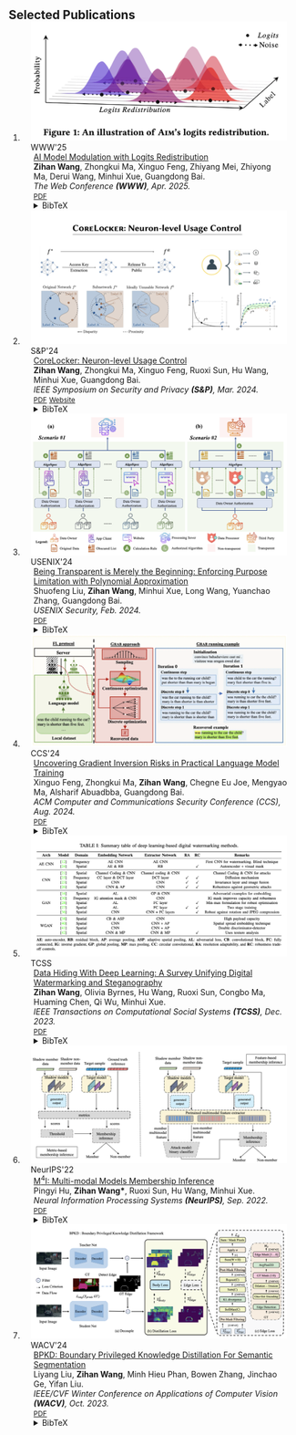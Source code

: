 <h2 id="publications" style="margin: 2px 0px -15px;">Selected Publications</h2>

<div class="publications">
<ol class="bibliography">

<li>
<div class="pub-row">

  <div class="col-sm-3 abbr" style="position: relative;padding-right: 15px;padding-left: 15px;">
    <img src="assets/img/www_cover.jpg" class="teaser img-fluid z-depth-1">
    <abbr class="badge">WWW'25</abbr>
  </div>

  <div class="col-sm-9" style="position: relative;padding-right: 15px;padding-left: 20px;">
    <div class="title"><a href="/">AI Model Modulation with Logits Redistribution</a></div>
    <div class="author"><strong>Zihan Wang</strong>, Zhongkui Ma, Xinguo Feng, Zhiyang Mei, Zhiyong Ma, Derui Wang, Minhui Xue, Guangdong Bai.</div>
    <div class="periodical"><em>The Web Conference <strong>(WWW)</strong>, Apr. 2025.</em></div>
    <div class="links">
      <a href="https://www.zihan.com.au/assets/files/WWW25AIM.pdf" class="btn btn-sm z-depth-0" role="button" target="_blank" style="font-size:12px;">PDF</a>
      <details class="auto-close">
        <summary class="btn btn-sm z-depth-0">BibTeX</summary>
        <pre style="font-size:10px;">
@inproceedings{wang2025aim,
  title={AI Model Modulation with Logits Redistribution},
  author={Wang, Zihan and Ma, Zhongkui and Feng, Xinguo and Mei, Zhiyang and Ma, Zhiyong and Wang, Derui and Wang, Hu and Xue, Minhui and Bai, Guangdong.},
  year = {2025},
  publisher = {Association for Computing Machinery},
  address = {New York, NY, USA},
  url = {https://doi.org/10.1145/3696410.3714737},
  doi = {10.1145/3696410.3714737},
  booktitle = {Proceedings of the ACM Web Conference 2025},
  location = {Sydney, Australia},
  series = {WWW'25}
}        </pre>
    </details>
    </div>
  </div>
</div>
</li>

<li>
<div class="pub-row">

  <div class="col-sm-3 abbr" style="position: relative;padding-right: 15px;padding-left: 15px;">
    <img src="assets/img/sp_cover.png" class="teaser img-fluid z-depth-1">
    <abbr class="badge">S&P'24</abbr>
  </div>

  <div class="col-sm-9" style="position: relative;padding-right: 15px;padding-left: 20px;">
    <div class="title"><a href="https://www.computer.org/csdl/proceedings-article/sp/2024/313000a222/1WPcYMh3F1C">CoreLocker: Neuron-level Usage Control</a></div>
    <div class="author"><strong>Zihan Wang</strong>, Zhongkui Ma, Xinguo Feng, Ruoxi Sun, Hu Wang, Minhui Xue, Guangdong Bai.</div>
    <div class="periodical"><em>IEEE Symposium on Security and Privacy <strong>(S&P)</strong>, Mar. 2024.</em></div>
    <div class="links">
      <a href="https://www.zihan.com.au/assets/files/SP24CoreLocker.pdf" class="btn btn-sm z-depth-0" role="button" target="_blank" style="font-size:12px;">PDF</a>
      <a href="../SP24CoreLocker.html" class="btn btn-sm z-depth-0" role="button" style="font-size:12px;">Website</a>
      <details class="auto-close">
        <summary class="btn btn-sm z-depth-0">BibTeX</summary>
        <pre style="font-size:10px;">
@inproceedings{wang2024corelocker,
  title={CoreLocker: Neuron-level Usage Control},
  author={Wang, Zihan and Ma, Zhongkui and Feng, Xinguo and Sun, Ruoxi and Wang, Hu and Xue, Minhui and Bai, Guangdong.},
  booktitle={IEEE Symposium on Security and Privacy (S\&P)},
  doi = {10.1109/SP54263.2024.00182},
  url = {https://doi.ieeecomputersociety.org/10.1109/SP54263.2024.00182},
  pages={2497--2514},
  year={2024}
}        </pre>
    </details>
    </div>
  </div>
</div>
</li>


<li>
<div class="pub-row">

  <div class="col-sm-3 abbr" style="position: relative;padding-right: 15px;padding-left: 15px;">
    <img src="assets/img/usenix24.png" class="teaser img-fluid z-depth-1">
    <abbr class="badge">USENIX'24</abbr>
  </div>

  <div class="col-sm-9" style="position: relative;padding-right: 15px;padding-left: 20px;">
    <div class="title"><a href="https://www.usenix.org/system/files/sec24fall-prepub-2516-liu-shuofeng.pdf" target="_blank">Being Transparent is Merely the Beginning: Enforcing Purpose Limitation with Polynomial Approximation</a></div>
    <div class="author">Shuofeng Liu, <strong>Zihan Wang</strong>, Minhui Xue, Long Wang, Yuanchao Zhang, Guangdong Bai. </div>
    <div class="periodical"><em>USENIX Security, Feb. 2024.</em></div>
    <div class="links">
      <a href="https://www.usenix.org/system/files/sec24fall-prepub-2516-liu-shuofeng.pdf" class="btn btn-sm z-depth-0" role="button" target="_blank" style="font-size:12px;">PDF</a>
      <details class="auto-close">
        <summary class="btn btn-sm z-depth-0">BibTeX</summary>
        <pre style="font-size:10px;">
@inproceedings{liu2024purpose,
  title={Being Transparent is Merely the Beginning: Enforcing Purpose Limitation with Polynomial Approximation},
  author={Liu, Shuofeng and Wang, Zihan and Xue, Minhui and Wang, Long and Zhang, Yuanchao and Bai, Guangdong.},
  journal={USENIX Security},
  year={2024}
}        </pre>
    </details>
    </div>
  </div>
</div>
</li>


<li>
<div class="pub-row">

  <div class="col-sm-3 abbr" style="position: relative;padding-right: 15px;padding-left: 15px;">
    <img src="assets/img/ccs_cover.png" class="teaser img-fluid z-depth-1">
    <abbr class="badge">CCS'24</abbr>
  </div>

  <div class="col-sm-9" style="position: relative;padding-right: 15px;padding-left: 20px;">
    <div class="title"><a href="https://dl.acm.org/doi/abs/10.1145/3589334.3645697" target="_blank">Uncovering Gradient Inversion Risks in Practical Language Model Training</a></div>
    <div class="author">Xinguo Feng, Zhongkui Ma, <strong>Zihan Wang</strong>, Chegne Eu Joe, Mengyao Ma, Alsharif Abuadbba, Guangdong Bai. </div>
    <div class="periodical"><em>ACM Computer and Communications Security Conference (CCS), Aug. 2024.</em></div>
    <div class="links">
      <a href="https://dl.acm.org/doi/10.1145/3658644.3690292" class="btn btn-sm z-depth-0" role="button" target="_blank" style="font-size:12px;">PDF</a>
      <details class="auto-close">
        <summary class="btn btn-sm z-depth-0">BibTeX</summary>
        <pre style="font-size:10px;">
@inproceedings{
}        </pre>
    </details>
    </div>
  </div>
</div>
</li>


<li>
<div class="pub-row">

  <div class="col-sm-3 abbr" style="position: relative;padding-right: 15px;padding-left: 15px;">
    <img src="assets/img/tcss23.png" class="teaser img-fluid z-depth-1">
    <abbr class="badge">TCSS</abbr>
  </div>

  <div class="col-sm-9" style="position: relative;padding-right: 15px;padding-left: 20px;">
    <div class="title"><a href="https://ieeexplore.ieee.org/abstract/document/10123415">Data Hiding With Deep Learning: A Survey Unifying Digital Watermarking and Steganography</a></div>
    <div class="author"><strong>Zihan Wang</strong>, Olivia Byrnes, Hu Wang, Ruoxi Sun, Congbo Ma, Huaming Chen, Qi Wu, Minhui Xue.</div>
    <div class="periodical"><em>IEEE Transactions on Computational Social Systems
 <strong>(TCSS)</strong>, Dec. 2023.</em></div>
    <div class="links">
      <a href="https://ieeexplore.ieee.org/abstract/document/10123415" class="btn btn-sm z-depth-0" role="button" target="_blank" style="font-size:12px;">PDF</a>
      <details class="auto-close">
        <summary class="btn btn-sm z-depth-0">BibTeX</summary>
        <pre style="font-size:10px;">
@article{wang2023data,
  title={Data hiding with deep learning: a survey unifying digital watermarking and steganography},
  author={Wang, Zihan and Byrnes, Olivia and Wang, Hu and Sun, Ruoxi and Ma, Congbo and Chen, Huaming and Wu, Qi and Xue, Minhui},
  journal={IEEE Transactions on Computational Social Systems},
  year={2023},
  publisher={IEEE}
}        </pre>
    </details>
    </div>
  </div>
</div>
</li>

<li>
<div class="pub-row">

  <div class="col-sm-3 abbr" style="position: relative;padding-right: 15px;padding-left: 15px;">
    <img src="assets/img/nips22.png" class="teaser img-fluid z-depth-1">
    <abbr class="badge">NeurIPS'22</abbr>
  </div>

  <div class="col-sm-9" style="position: relative;padding-right: 15px;padding-left: 20px;">
    <div class="title"><a href="https://proceedings.neurips.cc/paper_files/paper/2022/file/0c79d6ed1788653643a1ac67b6ea32a7-Paper-Conference.pdf">M<sup>4</sup>I: Multi-modal Models Membership Inference
</a></div>
    <div class="author">Pingyi Hu, <strong>Zihan Wang*</strong>, Ruoxi Sun, Hu Wang, Minhui Xue.</div>
    <div class="periodical"><em>Neural Information Processing Systems <strong>(NeurIPS)</strong>, Sep. 2022.</em></div>
    <div class="links">
      <a href="https://proceedings.neurips.cc/paper_files/paper/2022/file/0c79d6ed1788653643a1ac67b6ea32a7-Paper-Conference.pdf" class="btn btn-sm z-depth-0" role="button" target="_blank" style="font-size:12px;">PDF</a>
    <details class="auto-close">
        <summary class="btn btn-sm z-depth-0">BibTeX</summary>
        <pre style="font-size:10px;">
@inproceedings{hu2022m,
  title={M $\^{} 4$ I: Multi-modal Models Membership Inference},
  author={Hu, Pingyi and Wang, Zihan and Sun, Ruoxi and Wang, Hu and Xue, Minhui},
  journal={Advances in Neural Information Processing Systems},
  volume={35},
  pages={1867--1882},
  year={2022}
}        </pre>
    </details>
    </div>
  </div>
</div>
</li>


<li>
<div class="pub-row">

  <div class="col-sm-3 abbr" style="position: relative;padding-right: 15px;padding-left: 15px;">
    <img src="assets/img/wacv23.png" class="teaser img-fluid z-depth-1">
    <abbr class="badge">WACV'24</abbr>
  </div>

  <div class="col-sm-9" style="position: relative;padding-right: 15px;padding-left: 20px;">
    <div class="title"><a href="https://openaccess.thecvf.com/content/WACV2024/papers/Liu_BPKD_Boundary_Privileged_Knowledge_Distillation_for_Semantic_Segmentation_WACV_2024_paper.pdf" target="_blank">BPKD: Boundary Privileged Knowledge Distillation For Semantic Segmentation</a></div>
    <div class="author">Liyang Liu, <strong>Zihan Wang</strong>, Minh Hieu Phan, Bowen Zhang, Jinchao Ge, Yifan Liu. </div>
    <div class="periodical"><em>IEEE/CVF Winter Conference on Applications of Computer Vision <strong>(WACV)</strong>, Oct. 2023.</em></div>
    <div class="links">
      <a href="https://openaccess.thecvf.com/content/WACV2024/papers/Liu_BPKD_Boundary_Privileged_Knowledge_Distillation_for_Semantic_Segmentation_WACV_2024_paper.pdf" class="btn btn-sm z-depth-0" role="button" target="_blank" style="font-size:12px;">PDF</a>
    <details class="auto-close">
        <summary class="btn btn-sm z-depth-0">BibTeX</summary>
        <pre style="font-size:10px;">
@inproceedings{liu2024bpkd,
  title={BPKD: Boundary Privileged Knowledge Distillation For Semantic Segmentation},
  author={Liu, Liyang and Wang, Zihan and Phan, Minh Hieu and Zhang, Bowen and Ge, Jinchao and Liu, Yifan},
  booktitle={Proceedings of the IEEE/CVF Winter Conference on Applications of Computer Vision},
  pages={1062--1072},
  year={2024}
}        </pre>
    </details>    </div>
  </div>
</div>
</li>

  
<br>

</ol>
</div>
<script>
  document.querySelectorAll('.auto-close').forEach(function(details) {
    details.addEventListener('toggle', function() {
      if (this.open) {
        setTimeout(() => {
          this.open = false; 
        }, 4500);
      }
    });
  });
</script>
